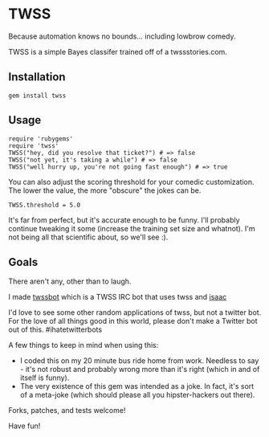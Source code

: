 TWSS
====

Because automation knows no bounds... including lowbrow comedy.

TWSS is a simple Bayes classifer trained off of a twssstories.com.

Installation
------------

    gem install twss

Usage
-----

    require 'rubygems'
    require 'twss'
    TWSS("hey, did you resolve that ticket?") # => false
    TWSS("not yet, it's taking a while") # => false
    TWSS("well hurry up, you're not going fast enough") # => true

You can also adjust the scoring threshold for your comedic customization.  The
lower the value, the more "obscure" the jokes can be.

    TWSS.threshold = 5.0

It's far from perfect, but it's accurate enough to be funny.  I'll probably
continue tweaking it some (increase the training set size and whatnot).  I'm not
being all that scientific about, so we'll see :).

Goals
-----

There aren't any, other than to laugh.

I made [twssbot][twssbot] which is a TWSS IRC bot that uses twss and [isaac][isaac]

I'd love to see some other random applications of twss, but not a twitter bot.
For the love of all things good in this world, please don't make a Twitter
bot out of this. #ihatetwitterbots

A few things to keep in mind when using this:

 * I coded this on my 20 minute bus ride home from work.  Needless to say - it's not robust and probably wrong more than it's right (which in and of itself is funny).
 * The very existence of this gem was intended as a joke.  In fact, it's sort of a meta-joke (which should please all you hipster-hackers out there).


Forks, patches, and tests welcome!

Have fun!

[twssbot]: http://github.com/bvandenbos/twssbot
[isaac]: http://github.com/ichverstehe/isaac